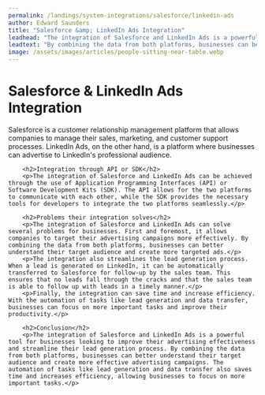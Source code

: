 ```yaml
---
permalink: /landings/system-integrations/salesforce/linkedin-ads
author: Edward Saunders
title: "Salesforce &amp; LinkedIn Ads Integration"
leadhead: "The integration of Salesforce and LinkedIn Ads is a powerful tool for businesses looking to improve their advertising effectiveness and streamline their lead generation process"
leadtext: "By combining the data from both platforms, businesses can better understand their target audience and create more effective advertising campaigns. The automation of tasks like lead generation and data transfer also saves time and increases efficiency, allowing businesses to focus on more important tasks."
image: /assets/images/articles/people-sitting-near-table.webp
---
```

<div class="arttext">        <h1>Salesforce &amp; LinkedIn Ads Integration</h1>
        <p>Salesforce is a customer relationship management platform that allows companies to manage their sales, marketing, and customer support processes. LinkedIn Ads, on the other hand, is a platform where businesses can advertise to LinkedIn's professional audience.</p>
        
        <h2>Integration through API or SDK</h2>
        <p>The integration of Salesforce and LinkedIn Ads can be achieved through the use of Application Programming Interfaces (API) or Software Development Kits (SDK). The API allows for the two platforms to communicate with each other, while the SDK provides the necessary tools for developers to integrate the two platforms seamlessly.</p>
        
        <h2>Problems their integration solves</h2>
        <p>The integration of Salesforce and LinkedIn Ads can solve several problems for businesses. First and foremost, it allows companies to target their advertising campaigns more effectively. By combining the data from both platforms, businesses can better understand their target audience and create more targeted ads.</p>
        <p>The integration also streamlines the lead generation process. When a lead is generated on LinkedIn, it can be automatically transferred to Salesforce for follow-up by the sales team. This ensures that no leads fall through the cracks and that the sales team is able to follow up with leads in a timely manner.</p>
        <p>Finally, the integration can save time and increase efficiency. With the automation of tasks like lead generation and data transfer, businesses can focus on more important tasks and improve their productivity.</p>
        
        <h2>Conclusion</h2>
        <p>The integration of Salesforce and LinkedIn Ads is a powerful tool for businesses looking to improve their advertising effectiveness and streamline their lead generation process. By combining the data from both platforms, businesses can better understand their target audience and create more effective advertising campaigns. The automation of tasks like lead generation and data transfer also saves time and increases efficiency, allowing businesses to focus on more important tasks.</p>
</div>